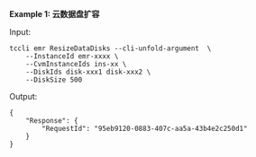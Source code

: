 **Example 1: 云数据盘扩容**



Input: 

```
tccli emr ResizeDataDisks --cli-unfold-argument  \
    --InstanceId emr-xxxx \
    --CvmInstanceIds ins-xx \
    --DiskIds disk-xxx1 disk-xxx2 \
    --DiskSize 500
```

Output: 
```
{
    "Response": {
        "RequestId": "95eb9120-0883-407c-aa5a-43b4e2c250d1"
    }
}
```

